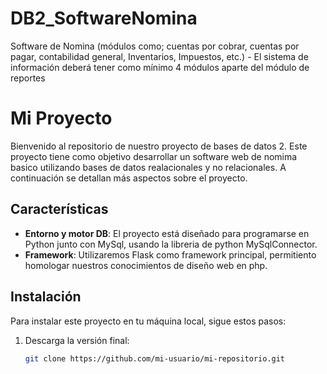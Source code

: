 # DB2_SoftwareNomina
Software de Nomina (módulos como; cuentas por cobrar, cuentas por pagar, contabilidad general, Inventarios, Impuestos, etc.) - El sistema de información deberá tener como mínimo 4 módulos aparte del módulo de reportes

# Mi Proyecto

Bienvenido al repositorio de nuestro proyecto de bases de datos 2. Este proyecto tiene como objetivo desarrollar un software web de nomima basico utilizando bases de datos realacionales y no relacionales. A continuación se detallan más aspectos sobre el proyecto.

## Características

- **Entorno y motor DB**: El proyecto está diseñado para programarse en Python junto con MySql, usando la libreria de python MySqlConnector.
- **Framework**: Utilizaremos Flask como framework principal, permitiento homologar nuestros conocimientos de diseño web en php.

## Instalación

Para instalar este proyecto en tu máquina local, sigue estos pasos:

1. Descarga la versión final:
   ```bash
   git clone https://github.com/mi-usuario/mi-repositorio.git
